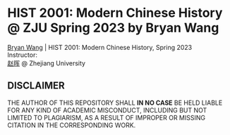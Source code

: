 # HIST 2001: Modern Chinese History @ ZJU Spring 2023 by Bryan Wang
[Bryan Wang](https://github.com/Beryex) | HIST 2001: Modern Chinese History, Spring 2023  
Instructor:  
[赵晖](https://person.zju.edu.cn/123) @ Zhejiang University

## DISCLAIMER
THE AUTHOR OF THIS REPOSITORY SHALL **IN NO CASE** BE HELD LIABLE FOR ANY KIND OF ACADEMIC MISCONDUCT, INCLUDING BUT NOT LIMITED TO PLAGIARISM, AS A RESULT OF IMPROPER OR MISSING CITATION IN THE CORRESPONDING WORK.
